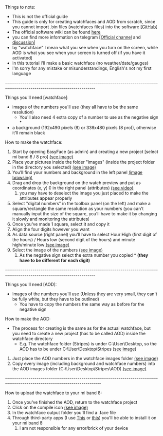 Things to note:
* This is not the official guide
* This guide is only for creating watchfaces and AOD from scratch, since you cannot import .bin files (watchfaces files) into the software \[[GitHub](https://github.com/m0tral/EasyFace)\]
* The official software wiki can be found [here](https://github.com/m0tral/EasyFace/wiki)
* you can find more information on telegram \[[Official channel](https://t.me/s/mi_watch_news) and [discussion](https://t.me/mi_watch_int)\]
* by "watchface" I mean what you see when you turn on the screen, while AOD is what you see when your screen is turned off (if you have it activated)
* In this tutorial I'll make a basic watchface (no weather/date/gauges)
* I'm sorry for any mistake or misunderstandings, English's not my first language

\----------------------------------------------------------------------------------------------------------------------------

Things you'll need \[watchface\]:

* images of the numbers you'll use (they all have to be the same resolution)
   * You'll also need 4 extra copy of a number to use as the negative sign \*
* a background (192x490 pixels (8) or 336x480 pixels (8 pro)), otherwise it'll remain black

How to make the watchface:

1. Start by opening EasyFace (as admin) and creating a new project \[select mi band 8 / 8 pro\] [(see image)](https://imgur.com/a/tkxPrQj)
2. Place your pictures inside the folder "images" (inside the project folder in the directory you selected) [(see image)](https://imgur.com/a/yJPRWac)
3. You'll find your numbers and background in the left panel [(image browsing)](https://imgur.com/a/HyuLsml)
4. Drag and drop the background on the watch preview and put as coordinates (x, y) 0 in the right panel (attributes) [(see video)](https://imgur.com/a/enkSJKV)
   1. you may have to deselect the image you just placed to make the attributes appear properly
5. Select "digital numbers" in the toolbox panel (on the left) and make a square/rectangle the same resolution as your numbers (you can't manually input the size of the square, you'll have to make it by changing it slowly and monitoring the attributes)
6. Once you've made 1 square, select it and copy it
7. Align the four digits however you want
8. As data source (right panel) you'll have to select Hour High (first digit of the hours) / Hours low (second digit of the hours) and minute high/minute low [(see image)](https://imgur.com/a/IgUAdKc)
9. Select the image of the numbers [(see image)](https://imgur.com/a/LM2f9Rh)
   1. As the negative sign select the extra number you copied \* **(they have to be different for each digit)**

\----------------------------------------------------------------------------------------------------------------------------

Things you'll need \[AOD\]:

* Images of the numbers you'll use (Unless they are very small, they can't be fully white, but they have to be outlined)
   * You have to copy the numbers the same way as before for the negative sign

How to make the AOD:

* The process for creating is the same as for the actual watchface, but you need to create a new project (has to be called AOD) inside the watchface directory
   * E.g. The watchface folder (Stripes) is under C:\\User\\Desktop, so the AOD has to be under C:\\User\\Desktop\\Stripes [(see image)](https://imgur.com/a/SO1p0lE)

1. Just place the AOD numbers in the watchface images folder  [(see image)](https://imgur.com/a/OeiAYbp)
2. Copy every image (including background and watchface numbers) into the AOD images folder (C:\\User\\Desktop\\Stripes\\AOD) [(see image)](https://imgur.com/a/YTD9dOq)

\-------------------------------------------------------------------------------------------------------------------------------

How to upload the watchface to your mi band 8:

1. Once you've finished the AOD, return to the watchface project
2. Click on the compile icon [(see image)](https://imgur.com/a/fNKvchd)
3. In the watchface output folder you'll find a .face file
4. Through third-party apps (I use [This](https://play.google.com/store/apps/details?id=com.mc.xiaomi1) or [this](https://play.google.com/store/apps/details?id=asn.ark.miband8&hl=en&gl=US)) you'll be able to install it on your mi band 8
   1. I am not responsible for any error/brick of your device
